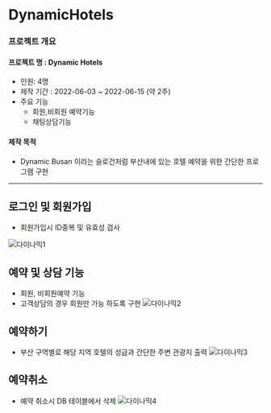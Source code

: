 # DynamicHotels

### 프로젝트 개요
#### 프로젝트 명 : Dynamic Hotels 
- 인원: 4명
- 제작 기간 : 2022-06-03 ~ 2022-06-15 (약 2주)
- 주요 기능  
	+ 회원,비회원 예약기능 
	+ 채팅상담기능
#### 제작 목적 
- Dynamic Busan 이라는 슬로건처럼 부산내에 있는 호텔 예약을 위한 간단한 프로그램 구현
******

## 로그인 및 회원가입
+ 회원가입시 ID중복 및 유효성 검사

![다이나믹1](https://user-images.githubusercontent.com/107594290/192140020-1752e80f-072d-4f38-a9cb-f4bce5f10991.png)

## 예약 및 상담 기능
+ 회원, 비회원예약 기능
+ 고객상담의 경우 회원만 가능 하도록 구현
![다이나믹2](https://user-images.githubusercontent.com/107594290/192140021-43228031-91d1-49d7-8ab4-5f64f6c9d5e3.png)

## 예약하기
+ 부산 구역별로 해당 지역 호텔의 성급과 간단한 주변 관광지 출력
![다이나믹3](https://user-images.githubusercontent.com/107594290/192140024-c4820276-f6fe-41f8-8cce-d632af9c1e71.png)

## 예약취소 
+ 예약 취소시 DB 테이블에서 삭제
![다이나믹4](https://user-images.githubusercontent.com/107594290/192140019-b6b9842b-7ce0-4bc8-9688-a5b2c99084fb.png)
